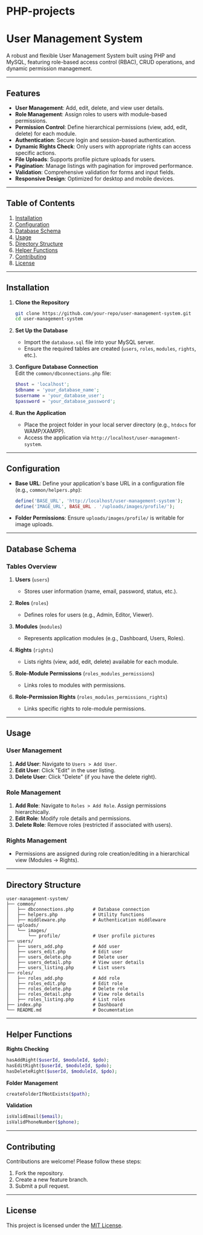 # PHP-projects
# User Management System

A robust and flexible User Management System built using PHP and MySQL, featuring role-based access control (RBAC), CRUD operations, and dynamic permission management.

---

## Features

- **User Management**: Add, edit, delete, and view user details.
- **Role Management**: Assign roles to users with module-based permissions.
- **Permission Control**: Define hierarchical permissions (view, add, edit, delete) for each module.
- **Authentication**: Secure login and session-based authentication.
- **Dynamic Rights Check**: Only users with appropriate rights can access specific actions.
- **File Uploads**: Supports profile picture uploads for users.
- **Pagination**: Manage listings with pagination for improved performance.
- **Validation**: Comprehensive validation for forms and input fields.
- **Responsive Design**: Optimized for desktop and mobile devices.

---

## Table of Contents

1. [Installation](#installation)
2. [Configuration](#configuration)
3. [Database Schema](#database-schema)
4. [Usage](#usage)
5. [Directory Structure](#directory-structure)
6. [Helper Functions](#helper-functions)
7. [Contributing](#contributing)
8. [License](#license)

---

## Installation

1. **Clone the Repository**  
   ```bash
   git clone https://github.com/your-repo/user-management-system.git
   cd user-management-system
   ```

2. **Set Up the Database**  
   - Import the `database.sql` file into your MySQL server.
   - Ensure the required tables are created (`users`, `roles`, `modules`, `rights`, etc.).

3. **Configure Database Connection**  
   Edit the `common/dbconnections.php` file:
   ```php
   $host = 'localhost';
   $dbname = 'your_database_name';
   $username = 'your_database_user';
   $password = 'your_database_password';
   ```

4. **Run the Application**  
   - Place the project folder in your local server directory (e.g., `htdocs` for WAMP/XAMPP).
   - Access the application via `http://localhost/user-management-system`.

---

## Configuration

- **Base URL**: Define your application's base URL in a configuration file (e.g., `common/helpers.php`):
  ```php
  define('BASE_URL', 'http://localhost/user-management-system');
  define('IMAGE_URL', BASE_URL . '/uploads/images/profile/');
  ```

- **Folder Permissions**: Ensure `uploads/images/profile/` is writable for image uploads.

---

## Database Schema

### Tables Overview

1. **Users** (`users`)  
   - Stores user information (name, email, password, status, etc.).

2. **Roles** (`roles`)  
   - Defines roles for users (e.g., Admin, Editor, Viewer).

3. **Modules** (`modules`)  
   - Represents application modules (e.g., Dashboard, Users, Roles).

4. **Rights** (`rights`)  
   - Lists rights (view, add, edit, delete) available for each module.

5. **Role-Module Permissions** (`roles_modules_permissions`)  
   - Links roles to modules with permissions.

6. **Role-Permission Rights** (`roles_modules_permissions_rights`)  
   - Links specific rights to role-module permissions.

---

## Usage

### User Management
1. **Add User**: Navigate to `Users > Add User`.
2. **Edit User**: Click "Edit" in the user listing.
3. **Delete User**: Click "Delete" (if you have the delete right).

### Role Management
1. **Add Role**: Navigate to `Roles > Add Role`. Assign permissions hierarchically.
2. **Edit Role**: Modify role details and permissions.
3. **Delete Role**: Remove roles (restricted if associated with users).

### Rights Management
- Permissions are assigned during role creation/editing in a hierarchical view (Modules → Rights).

---

## Directory Structure

```
user-management-system/
├── common/
│   ├── dbconnections.php       # Database connection
│   ├── helpers.php             # Utility functions
│   ├── middleware.php          # Authentication middleware
├── uploads/
│   └── images/
│       └── profile/            # User profile pictures
├── users/
│   ├── users_add.php           # Add user
│   ├── users_edit.php          # Edit user
│   ├── users_delete.php        # Delete user
│   ├── users_detail.php        # View user details
│   ├── users_listing.php       # List users
├── roles/
│   ├── roles_add.php           # Add role
│   ├── roles_edit.php          # Edit role
│   ├── roles_delete.php        # Delete role
│   ├── roles_detail.php        # View role details
│   ├── roles_listing.php       # List roles
├── index.php                   # Dashboard
└── README.md                   # Documentation
```

---

## Helper Functions

**Rights Checking**
```php
hasAddRight($userId, $moduleId, $pdo);
hasEditRight($userId, $moduleId, $pdo);
hasDeleteRight($userId, $moduleId, $pdo);
```

**Folder Management**
```php
createFolderIfNotExists($path);
```

**Validation**
```php
isValidEmail($email);
isValidPhoneNumber($phone);
```

---

## Contributing

Contributions are welcome! Please follow these steps:
1. Fork the repository.
2. Create a new feature branch.
3. Submit a pull request.

---

## License

This project is licensed under the [MIT License](LICENSE).

